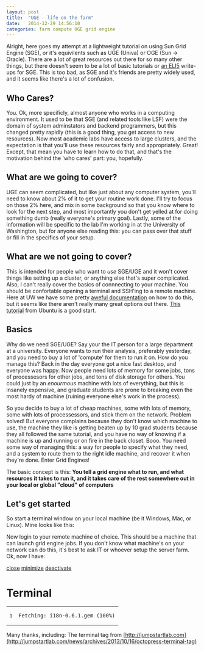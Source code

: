 ```yaml
---
layout: post
title:  "UGE - life on the farm"
date:   2014-12-29 14:56:10
categories: farm compute UGE grid engine
---
```

Alright, here goes my attempt at a lightweight tutorial on using Sun Grid Engine (SGE), or it's equivilents such as UGE (Univa) or OGE (Sun -> Oracle).  There are a lot of great resources out there for so many other things, but there doesn't seem to be a lot of basic tutorials or [an ELI5](http://www.reddit.com/r/explainlikeimfive/ "ELI5 - reddit") write-ups for SGE.  This is too bad, as SGE and it's friends are pretty widely used, and it seems like there's a lot of confusion.

Who Cares?
-------------
You.  Ok, more specificly, almost anyone who works in a computing environment.  It used to be that SGE (and related tools like LSF) were the domain of system adminstators and backend programmers, but this changed pretty rapidly (this is a good thing, you get access to new resources).  Now most academic labs have access to large clusters, and the expectation is that you'll use these resources fairly and appropriately.  Great! Except, that mean you have to learn how to do that, and that's the motivation behind the 'who cares' part: you, hopefully.  

What are we going to cover?
------------------------
UGE can seem complicated, but like just about any computer system, you'll need to know about 2% of it to get your routine work done.  I'll try to focus on those 2% here, and mix in some background so that you know where to look for the next step, and most importantly you don't get yelled at for doing something dumb (really everyone's primary goal).  Lastly, some of the information will be specific to the lab I'm working in at the University of Washington, but for anyone else reading this: you can pass over that stuff or fill in the specifics of your setup.

What are we not going to cover?
------------------------
This is intended for people who want to *use* SGE/UGE and it won't cover things like setting up a cluster, or anything else that's super complicated.  Also, I can't really cover the basics of connnecting to your machine.  You should be confortable opening a terminal and SSH'ing to a remote machine.  Here at UW we have some pretty [aweful documentation](http://www.washington.edu/itconnect/connect/web-publishing/shared-hosting/ssh/ "ssh - UW") on how to do this, but it seems like there aren't really many great options out there.  [This tutorial](https://help.ubuntu.com/community/UsingTheTerminal "Ubuntu Terminal") from Ubuntu is a good start.  

Basics
------------------------
Why do we need SGE/UGE? Say your the IT person for a large department at a university. Everyone wants to run their analysis, preferably yesterday, and you need to buy a lot of 'compute' for them to run it on.  How do you manage this?  Back in the day everyone got a nice fast desktop, and everyone was happy.  Now people need lots of memory for some jobs, tons of processesors for other jobs, and tons of disk storage for others.  You could just by an *enourmous* machine with lots of everything, but this is insanely expensive, and graduate students are prone to breaking even the most hardy of machine (ruining everyone else's work in the process).  

So you decide to buy a lot of cheap machines, some with lots of memory, some with lots of processessors, and stick them on the network.  Problem solved!  But everyone complains because they don't know which machine to use, the machine they like is getting beaten up by 10 grad students because they all followed the same tutorial, and you have no way of knowing if a machine is up and running or on fire in the back closet.  Booo.  You need some way of managing this: a way for people to specify what they need, and a system to route them to the right idle machine, and recover it when they're done.  Enter Grid Engines!

The basic concept is this: **You tell a grid engine what to run, and what resources it takes to run it, and it takes care of the rest somewhere out in your local or global "cloud" of computers**

Let's get started
------------------------
So start a terminal window on your local machine (be it Windows, Mac, or Linux).  Mine looks like this:

Now login to your remote machine of choice.  This should be a machine that can launch grid engine jobs.  If you don't know what machine's on your network can do this, it's best to ask IT or whoever setup the server farm.  Ok, now I have:

<div class="window">
          <nav class="control-window">
            <a href="#finder" class="close" data-rel="close">close</a>
            <a href="#" class="minimize">minimize</a>
            <a href="#" class="deactivate">deactivate</a>
          </nav>
          <h1 class="titleInside">Terminal</h1>
          <div class="container"><div class="terminal">
<table><tr>
<td class='gutter'><pre class='line-numbers'><span class='line-number'>1</span></pre></td>
<td class='code'><pre><code>Fetching: i18n-0.6.1.gem (100%)</code></pre></td>
</tr></table>
</div></div>
        </div>

Many thanks, including:
The terminal tag from [http://jumpstartlab.com](http://jumpstartlab.com/news/archives/2013/10/16/octopress-terminal-tag)


